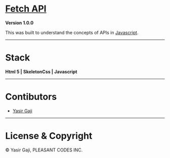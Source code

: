 # [Fetch API](https://fetch-a-pi.netlify.app/) 

**Version 1.0.0**

This was built to understand the concepts of APIs in [Javascript](https://developer.mozilla.org/en-US/docs/Web/javascript).

---
# Stack
**Html 5 |**
**SkeletonCss |**
**Javascript**

---
# Contibutors
- [Yasir Gaji](yasirgaji.dev)

---
# License & Copyright

© Yasir Gaji, PLEASANT CODES INC.
